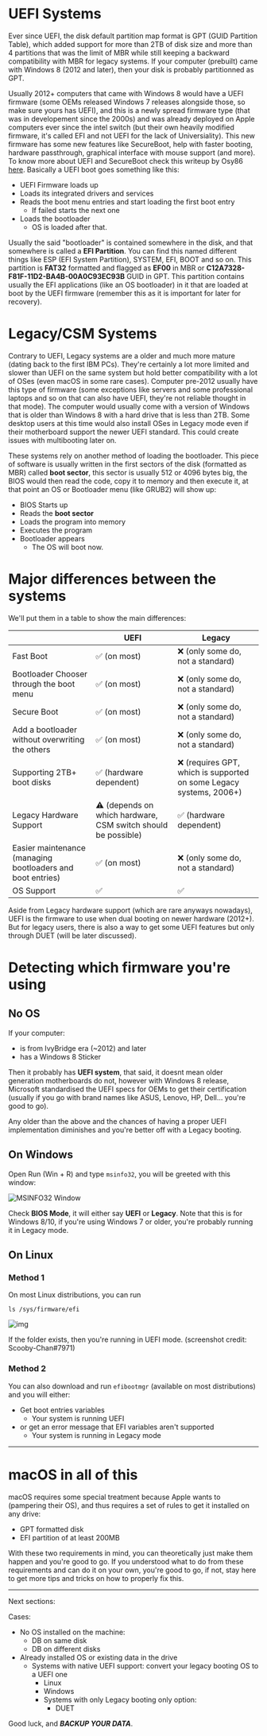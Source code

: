 # UEFI Systems

Ever since UEFI, the disk default partition map format is GPT (GUID Partition Table), which added support for more than 2TB of disk size and more than 4 partitions that was the limit of MBR while still keeping a backward compatibility with MBR for legacy systems. If your computer (prebuilt) came with Windows 8 (2012 and later), then your disk is probably partitionned as GPT.

Usually 2012+ computers that came with Windows 8 would have a UEFI firmware (some OEMs released Windows 7 releases alongside those, so make sure yours has UEFI), and this is a newly spread firmware type (that was in developement since the 2000s) and was already deployed on Apple computers ever since the intel switch (but their own heavily modified firmware, it's called EFI and not UEFI for the lack of Universiality). This new firmware has some new features like SecureBoot, help with faster booting, hardware passthrough, graphical interface with mouse support (and more). To know more about UEFI and SecureBoot check this writeup by Osy86 [here](https://osy.gitbook.io/hac-mini-guide/details/secure-boot). Basically a UEFI boot goes something like this:

- UEFI Firmware loads up
- Loads its integrated drivers and services
- Reads the boot menu entries and start loading the first boot entry
  - If failed starts the next one
- Loads the bootloader 
  - OS is loaded after that.

Usually the said "bootloader" is contained somewhere in the disk, and that somewhere is called a **EFI Partition**. You can find this named different things like ESP (EFI System Partition), SYSTEM, EFI, BOOT and so on. This partition is **FAT32** formatted and flagged as **EF00** in MBR or **C12A7328-F81F-11D2-BA4B-00A0C93EC93B** GUID in GPT. This partition contains usually the EFI applications (like an OS bootloader) in it that are loaded at boot by the UEFI firmware (remember this as it is important for later for recovery).

# Legacy/CSM Systems

Contrary to UEFI, Legacy systems are a older and much more mature (dating back to the first IBM PCs). They're certainly a lot more limited and slower than UEFI on the same system but hold better compatibility with a lot of OSes (even macOS in some rare cases). Computer pre-2012 usually have this type of firmware (some exceptions like servers and some professional laptops and so on that can also have UEFI, they're not reliable thought in that mode). The computer would usually come with a version of Windows that is older than Windows 8 with a hard drive that is less than 2TB. Some desktop users at this time would also install OSes in Legacy mode even if their motherboard support the newer UEFI standard. This could create issues with multibooting later on.

These systems rely on another method of loading the bootloader. This piece of software is usually written in the first sectors of the disk (formatted as MBR) called **boot sector**, this sector is usually 512 or 4096 bytes big, the BIOS would then read the code, copy it to memory and then execute it, at that point an OS or Bootloader menu (like GRUB2) will show up:

* BIOS Starts up
* Reads the **boot sector**
* Loads the program into memory
* Executes the program
* Bootloader appears
  * The OS will boot now.

# Major differences between the systems

We'll put them in a table to show the main differences:

|                                                            | **UEFI**                                                     | **Legacy**                                                   |
| ---------------------------------------------------------- | ------------------------------------------------------------ | ------------------------------------------------------------ |
| Fast Boot                                                  | ✅ (on most)                                                  | ❌ (only some do, not a standard)                             |
| Bootloader Chooser through the boot menu                   | ✅ (on most)                                                  | ❌ (only some do, not a standard)                             |
| Secure Boot                                                | ✅ (on most)                                                  | ❌ (only some do, not a standard)                             |
| Add a bootloader without overwriting the others            | ✅ (on most)                                                  | ❌ (only some do, not a standard)                             |
| Supporting 2TB+ boot disks                                 | ✅ (hardware dependent)                                       | ❌ (requires GPT, which is supported on some Legacy systems, 2006+) |
| Legacy Hardware Support                                    | ⚠️ (depends on which hardware, CSM switch should be possible) | ✅ (hardware dependent)                                       |
| Easier maintenance (managing bootloaders and boot entries) | ✅ (on most)                                                  | ❌ (only some do, not a standard)                             |
| OS Support                                                 | ✅                                                            | ✅                                                            |

Aside from Legacy hardware support (which are rare anyways nowadays), UEFI is the firmware to use when dual booting on newer hardware (2012+). But for legacy users, there is also a way to get some UEFI features but only through DUET (will be later discussed).

# Detecting which firmware you're using

## No OS

If your computer:

- is from IvyBridge era (~2012) and later
- has a Windows 8 Sticker

Then it probably has **UEFI system**, that said, it doesnt mean older generation motherboards do not, however with Windows 8 release, Microsoft standardised the UEFI specs for OEMs to get their certification (usually if you go with brand names like ASUS, Lenovo, HP, Dell... you're good to go).

Any older than the above and the chances of having a proper UEFI implementation diminishes and you're better off with a Legacy booting.

## On Windows

Open Run (Win + R) and type `msinfo32`, you will be greeted with this window:

![MSINFO32 Window](../images/msinfo.png)

Check **BIOS Mode**, it will either say **UEFI** or **Legacy**. Note that this is for Windows 8/10, if you're using Windows 7 or older, you're probably running it in Legacy mode.

## On Linux

### Method 1

On most Linux distributions, you can run 

```ls /sys/firmware/efi```

![img](../images/linuxefivar.png)

If the folder exists, then you're running in UEFI mode. (screenshot credit: Scooby-Chan#7971)

### Method 2

You can also download and run `efibootmgr` (available on most distributions) and you will either:

- Get boot entries variables
  - Your system is running UEFI
- or get an error message that EFI variables aren't supported
  - Your system is running in Legacy mode

---

# macOS in all of this

macOS requires some special treatment because Apple wants to (pampering their OS), and thus requires a set of rules to get it installed on any drive:

- GPT formatted disk
- EFI partition of at least 200MB

With these two requirements in mind, you can theoretically just make them happen and you're good to go. If you understood what to do from these requirements and can do it on your own, you're good to go, if not, stay here to get more tips and tricks on how to properly fix this.

---

Next sections:

Cases:

- No OS installed on the machine:
  - DB on same disk
  - DB on different disks
- Already installed OS or existing data in the drive
  - Systems with native UEFI support: convert your legacy booting OS to a UEFI one
    - Linux
    - Windows
    - Systems with only Legacy booting only option:
      - DUET

Good luck, and ***BACKUP YOUR DATA***.
